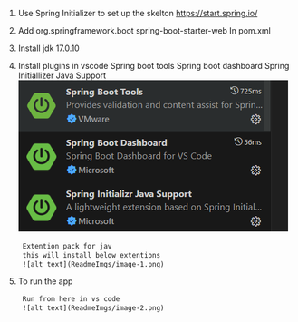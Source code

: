 1. Use Spring Initializer to set up the skelton
https://start.spring.io/

2. Add 
        <dependency>
                <groupId>org.springframework.boot</groupId>
                <artifactId>spring-boot-starter-web</artifactId>
        </dependency>
    In pom.xml
3. Install jdk 17.0.10

4. Install plugins in vscode
        Spring boot tools
        Spring boot dashboard
        Spring Initiallizer Java Support
        ![alt text](ReadmeImgs/image.png) 

        Extention pack for jav
        this will install below extentions
        ![alt text](ReadmeImgs/image-1.png)

5. To run the app

        Run from here in vs code
        ![alt text](ReadmeImgs/image-2.png)



